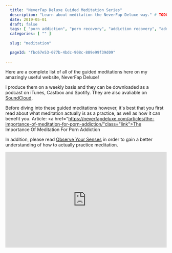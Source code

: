 ```yaml
---
  title: "NeverFap Deluxe Guided Meditation Series"
  description: "Learn about meditation the NeverFap Deluxe way." # TODO
  date: 2019-05-01
  draft: false
  tags: [ "porn addiction", "porn recovery", "addiction recovery", "addiction", "awareness", "nofap", "neverfap", "neverfap deluxe" ]
  categories: [ "" ]
  
  slug: "meditation"

  pageId: "fbc67e53-077b-4bdc-908c-889e99f39d09"
  
---
```



Here are a complete list of all of the guided meditations here on my amazingly useful website, NeverFap Deluxe!

I produce them on a weekly basis and they can be downloaded as a podcast on iTunes, Castbox and Spotify. They are also avaliable on <a class="link" href="https://soundcloud.com/neverfapdeluxe">SoundCloud</a>.

Before diving into these guided meditations however, it's best that you first read about what meditation actually is as a practice, as well as how it can benefit you. Article: <a href="https://neverfapdeluxe.com/articles/the-importance-of-meditation-for-porn-addiction/"class="link">The Importance Of Meditation For Porn Addiction</a>

In addition, please read <a class="link" href="https://neverfapdeluxe.com/practices/observe-your-senses">Observe Your Senses</a> in order to gain a better understanding of how to actually practice meditation.

<iframe src="https://castbox.fm/app/castbox/player/id2113294?v=4.1.190428&autoplay=0" frameborder="0" width="100%" height="300"></iframe>
